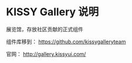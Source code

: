 KISSY Gallery 说明
==========================

展览馆，存放社区贡献的正式组件

组件库移到： https://github.com/kissygalleryteam

官网： http://gallery.kissyui.com/

